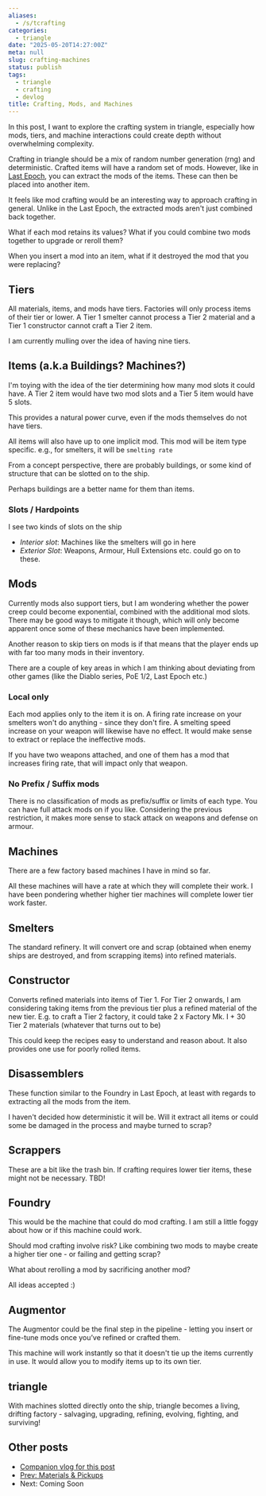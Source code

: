 ```yaml
---
aliases:
  - /s/tcrafting
categories:
  - triangle
date: "2025-05-20T14:27:00Z"
meta: null
slug: crafting-machines
status: publish
tags:
  - triangle
  - crafting
  - devlog
title: Crafting, Mods, and Machines
---
```


In this post, I want to explore the crafting system in triangle, especially how
mods, tiers, and machine interactions could create depth without overwhelming
complexity.

Crafting in triangle should be a mix of random number generation (rng) and
deterministic. Crafted items will have a random set of mods. However, like in
[Last Epoch](https://lastepoch.com/), you can extract the mods of the items.
These can then be placed into another item.

It feels like mod crafting would be an interesting way to approach crafting in
general. Unlike in the Last Epoch, the extracted mods aren't just combined back
together.

What if each mod retains its values? What if you could combine two mods together
to upgrade or reroll them?

When you insert a mod into an item, what if it destroyed the mod that you were
replacing?

## Tiers

All materials, items, and mods have tiers. Factories will only process items of
their tier or lower. A Tier 1 smelter cannot process a Tier 2 material and a
Tier 1 constructor cannot craft a Tier 2 item.

I am currently mulling over the idea of having nine tiers.

## Items (a.k.a Buildings? Machines?)

I'm toying with the idea of the tier determining how many mod slots it could
have. A Tier 2 item would have two mod slots and a Tier 5 item would have 5
slots.

This provides a natural power curve, even if the mods themselves do not have
tiers.

All items will also have up to one implicit mod. This mod will be item type
specific. e.g., for smelters, it will be `smelting rate`

From a concept perspective, there are probably buildings, or some kind of
structure that can be slotted on to the ship.

Perhaps buildings are a better name for them than items.

### Slots / Hardpoints

I see two kinds of slots on the ship

- _Interior slot_: Machines like the smelters will go in here
- _Exterior Slot_: Weapons, Armour, Hull Extensions etc. could go on to these.

## Mods

Currently mods also support tiers, but I am wondering whether the power creep
could become exponential, combined with the additional mod slots. There may be
good ways to mitigate it though, which will only become apparent once some of
these mechanics have been implemented.

Another reason to skip tiers on mods is if that means that the player ends up
with far too many mods in their inventory.

There are a couple of key areas in which I am thinking about deviating from
other games (like the Diablo series, PoE 1/2, Last Epoch etc.)

### Local only

Each mod applies only to the item it is on. A firing rate increase on your
smelters won't do anything - since they don't fire. A smelting speed increase on
your weapon will likewise have no effect. It would make sense to extract or
replace the ineffective mods.

If you have two weapons attached, and one of them has a mod that increases
firing rate, that will impact only that weapon.

### No Prefix / Suffix mods

There is no classification of mods as prefix/suffix or limits of each type. You
can have full attack mods on if you like. Considering the previous restriction,
it makes more sense to stack attack on weapons and defense on armour.

## Machines

There are a few factory based machines I have in mind so far.

All these machines will have a rate at which they will complete their work. I
have been pondering whether higher tier machines will complete lower tier work
faster.

## Smelters

The standard refinery. It will convert ore and scrap (obtained when enemy ships
are destroyed, and from scrapping items) into refined materials.

## Constructor

Converts refined materials into items of Tier 1. For Tier 2 onwards, I am
considering taking items from the previous tier plus a refined material of the
new tier. E.g. to craft a Tier 2 factory, it could take 2 x Factory Mk. I + 30
Tier 2 materials (whatever that turns out to be)

This could keep the recipes easy to understand and reason about. It also
provides one use for poorly rolled items.

## Disassemblers

These function similar to the Foundry in Last Epoch, at least with regards to
extracting all the mods from the item.

I haven't decided how deterministic it will be. Will it extract all items or
could some be damaged in the process and maybe turned to scrap?

## Scrappers

These are a bit like the trash bin. If crafting requires lower tier items, these
might not be necessary. TBD!

## Foundry

This would be the machine that could do mod crafting. I am still a little foggy
about how or if this machine could work.

Should mod crafting involve risk? Like combining two mods to maybe create a
higher tier one - or failing and getting scrap?

What about rerolling a mod by sacrificing another mod?

All ideas accepted :)

## Augmentor

The Augmentor could be the final step in the pipeline - letting you insert or
fine-tune mods once you’ve refined or crafted them.

This machine will work instantly so that it doesn't tie up the items currently
in use. It would allow you to modify items up to its own tier.

## triangle

With machines slotted directly onto the ship, triangle becomes a living,
drifting factory - salvaging, upgrading, refining, evolving, fighting, and
surviving!

## Other posts

- [Companion vlog for this post](https://youtu.be/livphL9lOxo)
- [Prev: Materials & Pickups ](2025-05-13-materials.md)
- Next: Coming Soon
